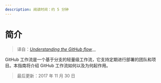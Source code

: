 ```yaml
---
description: 阅读时间：约 5 分钟
---
```


# 简介

> 译自：[_Understanding the GitHub flow_](https://guides.github.com/introduction/flow/)\_\_

GitHub 工作流是一个基于分支的轻量级工作流，它支持定期进行部署的团队和项目。本指南将介绍 GitHub 工作流如何以及为何起作用。

> 最后更新：2017 年 11 月 30 日

